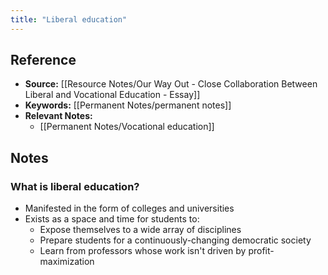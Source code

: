 ```yaml
---
title: "Liberal education"
---
```

## Reference
- **Source:** [[Resource Notes/Our Way Out - Close Collaboration Between Liberal and Vocational Education - Essay]]
- **Keywords:** [[Permanent Notes/permanent notes]]
- **Relevant Notes:** 
	- [[Permanent Notes/Vocational education]]
## Notes
### What is liberal education?
+ Manifested in the form of colleges and universities
+ Exists as a space and time for students to:
	+ Expose themselves to a wide array of disciplines
	+ Prepare students for a continuously-changing democratic society
	+ Learn from professors whose work isn't driven by profit-maximization
